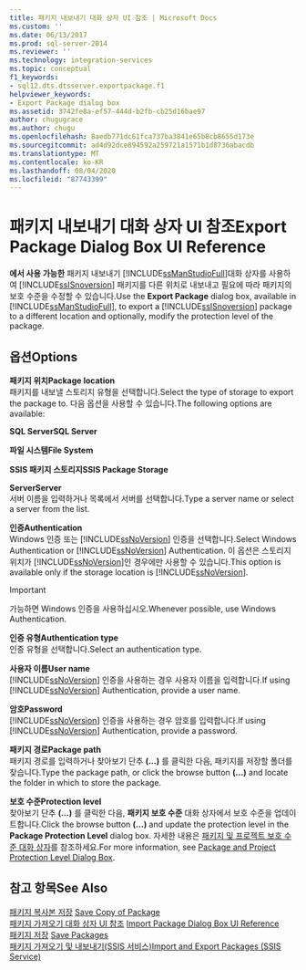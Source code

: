 ```yaml
---
title: 패키지 내보내기 대화 상자 UI 참조 | Microsoft Docs
ms.custom: ''
ms.date: 06/13/2017
ms.prod: sql-server-2014
ms.reviewer: ''
ms.technology: integration-services
ms.topic: conceptual
f1_keywords:
- sql12.dts.dtsserver.exportpackage.f1
helpviewer_keywords:
- Export Package dialog box
ms.assetid: 3742fe8a-ef57-444d-b2fb-cb25d16bae97
author: chugugrace
ms.author: chugu
ms.openlocfilehash: 8aedb771dc61fca737ba3841e65b8cb8655d173e
ms.sourcegitcommit: ad4d92dce894592a259721a1571b1d8736abacdb
ms.translationtype: MT
ms.contentlocale: ko-KR
ms.lasthandoff: 08/04/2020
ms.locfileid: "87743399"
---
```

# <a name="export-package-dialog-box-ui-reference"></a><span data-ttu-id="b0f05-102">패키지 내보내기 대화 상자 UI 참조</span><span class="sxs-lookup"><span data-stu-id="b0f05-102">Export Package Dialog Box UI Reference</span></span>
  <span data-ttu-id="b0f05-103">**에서 사용 가능한** 패키지 내보내기 [!INCLUDE[ssManStudioFull](../includes/ssmanstudiofull-md.md)]대화 상자를 사용하여 [!INCLUDE[ssISnoversion](../includes/ssisnoversion-md.md)] 패키지를 다른 위치로 내보내고 필요에 따라 패키지의 보호 수준을 수정할 수 있습니다.</span><span class="sxs-lookup"><span data-stu-id="b0f05-103">Use the **Export Package** dialog box, available in [!INCLUDE[ssManStudioFull](../includes/ssmanstudiofull-md.md)], to export a [!INCLUDE[ssISnoversion](../includes/ssisnoversion-md.md)] package to a different location and optionally, modify the protection level of the package.</span></span>  
  
## <a name="options"></a><span data-ttu-id="b0f05-104">옵션</span><span class="sxs-lookup"><span data-stu-id="b0f05-104">Options</span></span>  
 <span data-ttu-id="b0f05-105">**패키지 위치**</span><span class="sxs-lookup"><span data-stu-id="b0f05-105">**Package location**</span></span>  
 <span data-ttu-id="b0f05-106">패키지를 내보낼 스토리지 유형을 선택합니다.</span><span class="sxs-lookup"><span data-stu-id="b0f05-106">Select the type of storage to export the package to.</span></span> <span data-ttu-id="b0f05-107">다음 옵션을 사용할 수 있습니다.</span><span class="sxs-lookup"><span data-stu-id="b0f05-107">The following options are available:</span></span>  
  
 <span data-ttu-id="b0f05-108">**SQL Server**</span><span class="sxs-lookup"><span data-stu-id="b0f05-108">**SQL Server**</span></span>  
  
 <span data-ttu-id="b0f05-109">**파일 시스템**</span><span class="sxs-lookup"><span data-stu-id="b0f05-109">**File System**</span></span>  
  
 <span data-ttu-id="b0f05-110">**SSIS 패키지 스토리지**</span><span class="sxs-lookup"><span data-stu-id="b0f05-110">**SSIS Package Storage**</span></span>  
  
 <span data-ttu-id="b0f05-111">**Server**</span><span class="sxs-lookup"><span data-stu-id="b0f05-111">**Server**</span></span>  
 <span data-ttu-id="b0f05-112">서버 이름을 입력하거나 목록에서 서버를 선택합니다.</span><span class="sxs-lookup"><span data-stu-id="b0f05-112">Type a server name or select a server from the list.</span></span>  
  
 <span data-ttu-id="b0f05-113">**인증**</span><span class="sxs-lookup"><span data-stu-id="b0f05-113">**Authentication**</span></span>  
 <span data-ttu-id="b0f05-114">Windows 인증 또는 [!INCLUDE[ssNoVersion](../includes/ssnoversion-md.md)] 인증을 선택합니다.</span><span class="sxs-lookup"><span data-stu-id="b0f05-114">Select Windows Authentication or [!INCLUDE[ssNoVersion](../includes/ssnoversion-md.md)] Authentication.</span></span> <span data-ttu-id="b0f05-115">이 옵션은 스토리지 위치가 [!INCLUDE[ssNoVersion](../includes/ssnoversion-md.md)]인 경우에만 사용할 수 있습니다.</span><span class="sxs-lookup"><span data-stu-id="b0f05-115">This option is available only if the storage location is [!INCLUDE[ssNoVersion](../includes/ssnoversion-md.md)].</span></span>  
  
> [!IMPORTANT]  
>  <span data-ttu-id="b0f05-116">가능하면 Windows 인증을 사용하십시오.</span><span class="sxs-lookup"><span data-stu-id="b0f05-116">Whenever possible, use Windows Authentication.</span></span>  
  
 <span data-ttu-id="b0f05-117">**인증 유형**</span><span class="sxs-lookup"><span data-stu-id="b0f05-117">**Authentication type**</span></span>  
 <span data-ttu-id="b0f05-118">인증 유형을 선택합니다.</span><span class="sxs-lookup"><span data-stu-id="b0f05-118">Select an authentication type.</span></span>  
  
 <span data-ttu-id="b0f05-119">**사용자 이름**</span><span class="sxs-lookup"><span data-stu-id="b0f05-119">**User name**</span></span>  
 <span data-ttu-id="b0f05-120">[!INCLUDE[ssNoVersion](../includes/ssnoversion-md.md)] 인증을 사용하는 경우 사용자 이름을 입력합니다.</span><span class="sxs-lookup"><span data-stu-id="b0f05-120">If using [!INCLUDE[ssNoVersion](../includes/ssnoversion-md.md)] Authentication, provide a user name.</span></span>  
  
 <span data-ttu-id="b0f05-121">**암호**</span><span class="sxs-lookup"><span data-stu-id="b0f05-121">**Password**</span></span>  
 <span data-ttu-id="b0f05-122">[!INCLUDE[ssNoVersion](../includes/ssnoversion-md.md)] 인증을 사용하는 경우 암호를 입력합니다.</span><span class="sxs-lookup"><span data-stu-id="b0f05-122">If using [!INCLUDE[ssNoVersion](../includes/ssnoversion-md.md)] Authentication, provide a password.</span></span>  
  
 <span data-ttu-id="b0f05-123">**패키지 경로**</span><span class="sxs-lookup"><span data-stu-id="b0f05-123">**Package path**</span></span>  
 <span data-ttu-id="b0f05-124">패키지 경로를 입력하거나 찾아보기 단추 **(...)** 를 클릭한 다음, 패키지를 저장할 폴더를 찾습니다.</span><span class="sxs-lookup"><span data-stu-id="b0f05-124">Type the package path, or click the browse button **(...)** and locate the folder in which to store the package.</span></span>  
  
 <span data-ttu-id="b0f05-125">**보호 수준**</span><span class="sxs-lookup"><span data-stu-id="b0f05-125">**Protection level**</span></span>  
 <span data-ttu-id="b0f05-126">찾아보기 단추 **(...)** 를 클릭한 다음, **패키지 보호 수준** 대화 상자에서 보호 수준을 업데이트합니다.</span><span class="sxs-lookup"><span data-stu-id="b0f05-126">Click the browse button **(...)** and update the protection level in the **Package Protection Level** dialog box.</span></span> <span data-ttu-id="b0f05-127">자세한 내용은 [패키지 및 프로젝트 보호 수준 대화 상자](../../2014/integration-services/package-and-project-protection-level-dialog-box.md)를 참조하세요.</span><span class="sxs-lookup"><span data-stu-id="b0f05-127">For more information, see [Package and Project Protection Level Dialog Box](../../2014/integration-services/package-and-project-protection-level-dialog-box.md).</span></span>  
  
## <a name="see-also"></a><span data-ttu-id="b0f05-128">참고 항목</span><span class="sxs-lookup"><span data-stu-id="b0f05-128">See Also</span></span>  
 <span data-ttu-id="b0f05-129">[패키지 복사본 저장](../../2014/integration-services/save-copy-of-package.md) </span><span class="sxs-lookup"><span data-stu-id="b0f05-129">[Save Copy of Package](../../2014/integration-services/save-copy-of-package.md) </span></span>  
 <span data-ttu-id="b0f05-130">[패키지 가져오기 대화 상자 UI 참조](../../2014/integration-services/import-package-dialog-box-ui-reference.md) </span><span class="sxs-lookup"><span data-stu-id="b0f05-130">[Import Package Dialog Box UI Reference](../../2014/integration-services/import-package-dialog-box-ui-reference.md) </span></span>  
 <span data-ttu-id="b0f05-131">[패키지 저장](save-packages.md) </span><span class="sxs-lookup"><span data-stu-id="b0f05-131">[Save Packages](save-packages.md) </span></span>  
 [<span data-ttu-id="b0f05-132">패키지 가져오기 및 내보내기&#40;SSIS 서비스&#41;</span><span class="sxs-lookup"><span data-stu-id="b0f05-132">Import and Export Packages &#40;SSIS Service&#41;</span></span>](../../2014/integration-services/import-and-export-packages-ssis-service.md)  
  
  
